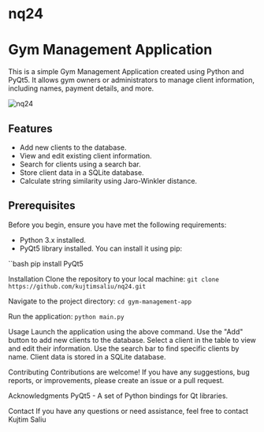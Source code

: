 # nq24

# Gym Management Application

This is a simple Gym Management Application created using Python and PyQt5. It allows gym owners or administrators to manage client information, including names, payment details, and more.

![nq24](https://github.com/kujtimsaliu/nq24/assets/36280465/fd7557f5-f04f-4b6c-b995-ed332b53b113)


## Features

- Add new clients to the database.
- View and edit existing client information.
- Search for clients using a search bar.
- Store client data in a SQLite database.
- Calculate string similarity using Jaro-Winkler distance.

## Prerequisites

Before you begin, ensure you have met the following requirements:

- Python 3.x installed.
- PyQt5 library installed. You can install it using pip:

``bash
pip install PyQt5

Installation
Clone the repository to your local machine:
`git clone https://github.com/kujtimsaliu/nq24.git`

Navigate to the project directory:
`cd gym-management-app`

Run the application:
`python main.py`

Usage
Launch the application using the above command.
Use the "Add" button to add new clients to the database.
Select a client in the table to view and edit their information.
Use the search bar to find specific clients by name.
Client data is stored in a SQLite database.

Contributing
Contributions are welcome! If you have any suggestions, bug reports, or improvements, please create an issue or a pull request.

Acknowledgments
PyQt5 - A set of Python bindings for Qt libraries.

Contact
If you have any questions or need assistance, feel free to contact Kujtim Saliu
